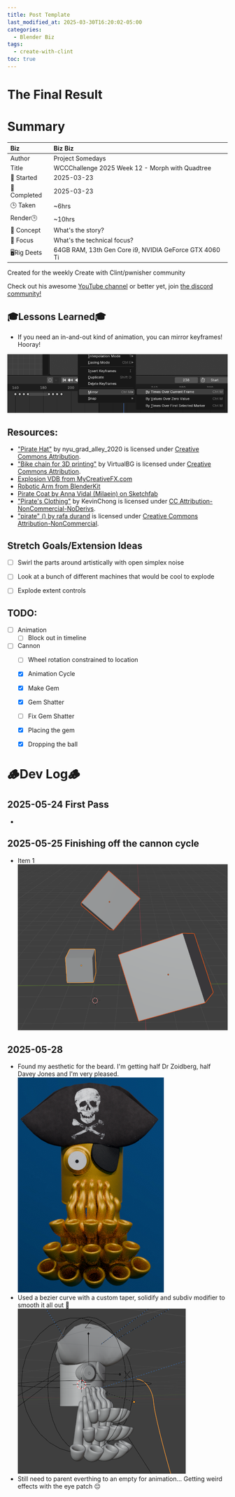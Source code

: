 ```yaml
---
title: Post Template
last_modified_at: 2025-03-30T16:20:02-05:00
categories:
  - Blender Biz
tags:
  - create-with-clint
toc: true
---
```


# The Final Result
<!-- [![Watch the video](https://img.youtube.com/vi/4eS8dGd9_TI/maxresdefault.jpg)](https://youtu.be/4eS8dGd9_TI) -->

# Summary

| Biz             | Biz Biz                               |
|:--------        | :---------                                |
| Author          | Project Somedays                      |
| Title           | WCCChallenge 2025 Week 12 - Morph with Quadtree |
| 📅 Started      | 2025-03-23        |
| 📅 Completed    | 2025-03-23        |
| 🕒 Taken        | ~6hrs                                  |
| Render🕒        | ~10hrs          |
| 🤯 Concept      | What's the story?        |
| 🔎 Focus        | What's the technical focus?       |
| 🖥️Rig Deets     | 64GB RAM, 13th Gen Core i9, NVIDIA GeForce GTX 4060 Ti |

Created for the weekly Create with Clint/pwnisher community

Check out his awesome [YouTube channel](https://www.youtube.com/c/pwnisher) or better yet, join [the discord community!](https://discord.com/channels/673719770410909696/688444060737994785/922141725944872980)

## 🎓Lessons Learned🎓
- If you need an in-and-out kind of animation, you can mirror keyframes! Hooray!

![Mirroring Keyframes](/assets/images/2025-05-25_RoboPirate_06_MirrorKeyframes.png)

## Resources:
- ["Pirate Hat"](https://skfb.ly/6VIWI) by nyu_grad_alley_2020 is licensed under [Creative Commons Attribution](http://creativecommons.org/licenses/by/4.0/).
- ["Bike chain for 3D printing"](https://skfb.ly/opUIV) by VirtualBG is licensed under [Creative Commons Attribution](http://creativecommons.org/licenses/by/4.0/).
- [Explosion VDB from MyCreativeFX.com](https://mycreativefx.com/details/mkfx-1406-free-explosion-vdb-24)
- [Robotic Arm from BlenderKit](https://www.blenderkit.com/asset-gallery-detail/20f3f541-74a8-46b5-975b-d2d61117c6b7/)
- [Pirate Coat by Anna Vidal (Milaein) on Sketchfab](https://sketchfab.com/3d-models/low-poly-pirate-torso-coat-and-shirt-bd72996641e04587a8c40af4ce1e4e37)
- ["Pirate's Clothing"](https://skfb.ly/oESFD) by KevinChong is licensed under [CC Attribution-NonCommercial-NoDerivs](http://creativecommons.org/licenses/by-nc-nd/4.0/).
- ["pirate" () by rafa durand](https://sketchfab.com/3d-models/pirate-0fd1064b16074dc3b35acb485052b427#download) is licensed under [Creative Commons Attribution-NonCommercial](http://creativecommons.org/licenses/by-nc/4.0/).

## Stretch Goals/Extension Ideas
- [ ] Swirl the parts around artistically with open simplex noise
- [ ] Look at a bunch of different machines that would be cool to explode
- [ ] Explode extent controls


## TODO:
- [ ] Animation
  - [ ] Block out in timeline
- [ ] Cannon
  - [ ] Wheel rotation constrained to location
  - [x] Animation Cycle
  - [x] Make Gem
  - [x] Gem Shatter
  - [ ] Fix Gem Shatter
  - [x] Placing the gem
  - [x] Dropping the ball


# 🪵Dev Log🪵

## 2025-05-24 First Pass
  - 

## 2025-05-25 Finishing off the cannon cycle
  - Item 1  
  ![Basic scene as a test](/assets/images/2025-03-30-WCCC-Basic-Scene.png "If I've learned anything, it's start REALLY simple and build on solid ground")

## 2025-05-28
  - Found my aesthetic for the beard. I'm getting half Dr Zoidberg, half Davey Jones and I'm very pleased.
![Captain Tootface](/assets/images/2025-05-28_RoboPirate_BeardSolution.png)
- Used a bezier curve with a custom taper, solidify and subdiv modifier to smooth it all out 🥰
![The Making Of Captain Tootface](/assets/images/2025-05-28_RoboPirate_TaperCurve.png)
- Still need to parent everthing to an empty for animation... Getting weird effects with the eye patch 😔
  